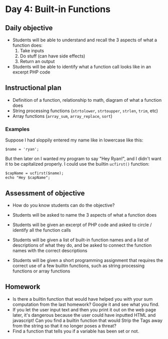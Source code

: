# Day 4: Built-in Functions

## Daily objective

* Students will be able to understand and recall the 3 aspects of what a function does:
    1. Take inputs
    2. Do stuff (can have side effects)
    3. Return an output
* Students will be able to identify what a function call looks like in an excerpt PHP code

## Instructional plan

* Definition of a function, relationship to math, diagram of what a function does
* String processing functions (`strtolower`, `strtoupper`, `strlen`, `trim`, etc)
* Array functions (`array_sum`, `array_replace`, `sort`)

### Examples

Suppose I had sloppily entered my name like in lowercase like this:

    $name = 'ryan';

But then later on I wanted my program to say "Hey Ryan!", and I didn't want it to be capitalized properly.  I could use the builtin `ucfirst()` function:

    $capName = ucfirst($name);
    echo "Hey $capName";

## Assessment of objective

* How do you know students can do the objective?

* Students will be asked to name the 3 aspects of what a function does
* Students will be given an excerpt of PHP code and asked to circle / identify all the function calls
* Students will be given a list of built-in function names and a list of descriptions of what they do, and be asked to connect the function names with the correct descriptions
* Students will be given a short programming assignment that requires the correct use of a few builtin functions, such as string processing functions or array functions

## Homework

* Is there a builtin function that would have helped you with your sum computation from the last homework?  Google it and see what you find.
* If you let the user input text and then you print it out on the web page later, it's dangerous because the user could have inputted HTML and javascript!  Can you find a builtin function that would Strip the Tags away from the string so that it no longer poses a threat?
* Find a function that tells you if a variable has been set or not.
